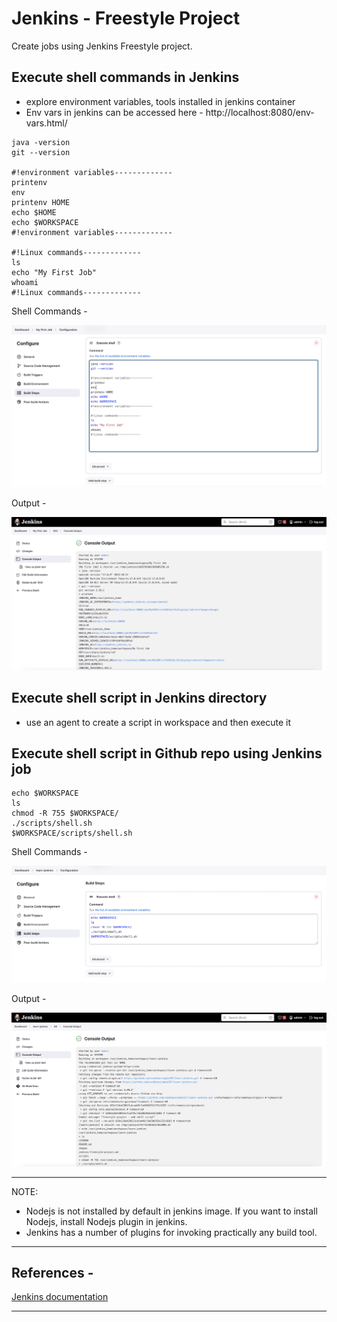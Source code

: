 # Jenkins - Freestyle Project

Create jobs using Jenkins Freestyle project.


## Execute shell commands in Jenkins
- explore environment variables, tools installed in jenkins container
- Env vars in jenkins can be accessed here - http://localhost:8080/env-vars.html/

```
java -version
git --version

#!environment variables-------------
printenv
env
printenv HOME
echo $HOME
echo $WORKSPACE
#!environment variables-------------

#!Linux commands-------------
ls
echo "My First Job"
whoami
#!Linux commands-------------
```
Shell Commands - 

![Jenkins Freestyle project](./images/jenkins-freestyle-job-project.png)

Output - 

![Jenkins Freestyle Job Output](./images/jenkins-freestyle-job-output.png)


## Execute shell script in Jenkins directory
- use an agent to create a script in workspace and then execute it


## Execute shell script in Github repo using Jenkins job

```
echo $WORKSPACE
ls
chmod -R 755 $WORKSPACE/
./scripts/shell.sh
$WORKSPACE/scripts/shell.sh
```

Shell Commands - 

![Jenkins Freestyle Job Output](./images/jenkins-freestyle-job-github-project.png)

Output - 

![Jenkins Freestyle Job Output](./images/jenkins-freestyle-job-github-output.png)

---



NOTE: 
- Nodejs is not installed by default in jenkins image. If you want to install Nodejs, install Nodejs plugin in jenkins.
- Jenkins has a number of plugins for invoking practically any build tool.


---

## References - 
[Jenkins documentation](https://www.jenkins.io/doc/)  

--- 
